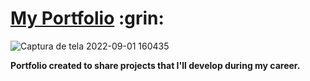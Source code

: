 <h1><a href="https://gaabrieltorres7.github.io/portfolio-gabriel-torres/">My Portfolio</a> :grin:</h1>

![Captura de tela 2022-09-01 160435](https://user-images.githubusercontent.com/98062444/187992892-0c8328ad-232f-4ee3-abc2-7ba98853e330.png)

<strong>Portfolio created to share projects that I'll develop during my career.</strong>
